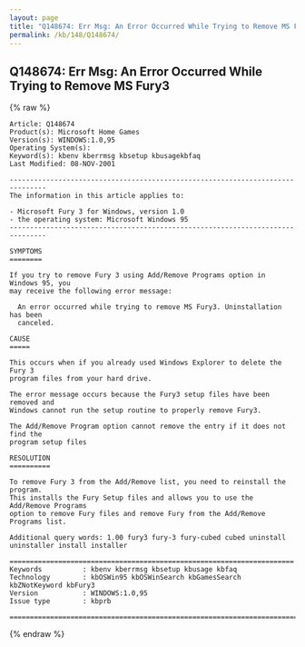 ```yaml
---
layout: page
title: "Q148674: Err Msg: An Error Occurred While Trying to Remove MS Fury3"
permalink: /kb/148/Q148674/
---
```


## Q148674: Err Msg: An Error Occurred While Trying to Remove MS Fury3

{% raw %}

	Article: Q148674
	Product(s): Microsoft Home Games
	Version(s): WINDOWS:1.0,95
	Operating System(s): 
	Keyword(s): kbenv kberrmsg kbsetup kbusagekbfaq
	Last Modified: 08-NOV-2001
	
	-------------------------------------------------------------------------------
	The information in this article applies to:
	
	- Microsoft Fury 3 for Windows, version 1.0 
	- the operating system: Microsoft Windows 95 
	-------------------------------------------------------------------------------
	
	SYMPTOMS
	========
	
	If you try to remove Fury 3 using Add/Remove Programs option in Windows 95, you
	may receive the following error message:
	
	  An error occurred while trying to remove MS Fury3. Uninstallation has been
	  canceled.
	
	CAUSE
	=====
	
	This occurs when if you already used Windows Explorer to delete the Fury 3
	program files from your hard drive.
	
	The error message occurs because the Fury3 setup files have been removed and
	Windows cannot run the setup routine to properly remove Fury3.
	
	The Add/Remove Program option cannot remove the entry if it does not find the
	program setup files
	
	RESOLUTION
	==========
	
	To remove Fury 3 from the Add/Remove list, you need to reinstall the program.
	This installs the Fury Setup files and allows you to use the Add/Remove Programs
	option to remove Fury files and remove Fury from the Add/Remove Programs list.
	
	Additional query words: 1.00 fury3 fury-3 fury-cubed cubed uninstall uninstaller install installer
	
	======================================================================
	Keywords          : kbenv kberrmsg kbsetup kbusage kbfaq
	Technology        : kbOSWin95 kbOSWinSearch kbGamesSearch kbZNotKeyword kbFury3
	Version           : WINDOWS:1.0,95
	Issue type        : kbprb
	
	=============================================================================
	

{% endraw %}
